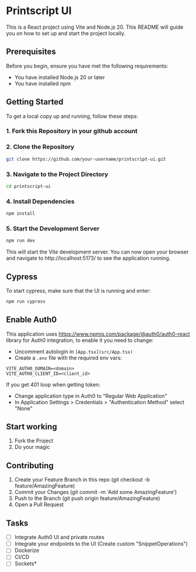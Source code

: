 # Printscript UI

This is a React project using Vite and Node.js 20. This README will guide you on how to set up and start the project locally.

## Prerequisites

Before you begin, ensure you have met the following requirements:

- You have installed Node.js 20 or later
- You have installed npm

## Getting Started

To get a local copy up and running, follow these steps:

### 1. Fork this Repository in your github account

### 2. Clone the Repository

```bash
git clone https://github.com/your-username/printscript-ui.git
```

###  3. Navigate to the Project Directory
```bash
cd printscript-ui
```

### 4. Install Dependencies
```bash
npm install
```

### 5. Start the Development Server

```bash
npm run dev
```

This will start the Vite development server. You can now open your browser and navigate to http://localhost:5173/ to see the application running.

## Cypress

To start cypress, make sure that the UI is running and enter: 

```bash
npm run cypress
```

## Enable Auth0

This application uses https://www.npmjs.com/package/@auth0/auth0-react library for Auth0 integration, to enable it you need to change:
* Uncomment autologin in `[App.tsx](src/App.tsx)`
* Create a `.env` file with the required env vars:
```
VITE_AUTH0_DOMAIN=<domain>
VITE_AUTH0_CLIENT_ID=<client_id>
```

If you get 401 loop when getting token:
* Change application type in Auth0 to "Regular Web Application"
* In Application Settings > Credentials > "Authentication Method" select "None" 


## Start working

1. Fork the Project
2. Do your magic

## Contributing

1. Create your Feature Branch in this repo (git checkout -b feature/AmazingFeature)
2. Commit your Changes (git commit -m 'Add some AmazingFeature')
3. Push to the Branch (git push origin feature/AmazingFeature)
4. Open a Pull Request

## Tasks

- [ ] Integrate Auth0 UI and private routes
- [ ] Integrate your endpoints to the UI (Create custom "SnippetOperations")
- [ ] Dockerize
- [ ] CI/CD
- [ ] Sockets*